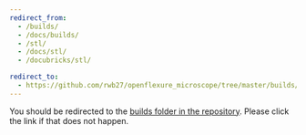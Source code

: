 ```yaml
---
redirect_from:
  - /builds/
  - /docs/builds/
  - /stl/
  - /docs/stl/
  - /docubricks/stl/

redirect_to:
  - https://github.com/rwb27/openflexure_microscope/tree/master/builds/
---
```


You should be redirected to the [builds folder in the repository](https://github.com/rwb27/openflexure_microscope/tree/master/builds/).  Please click the link if that does not happen.

